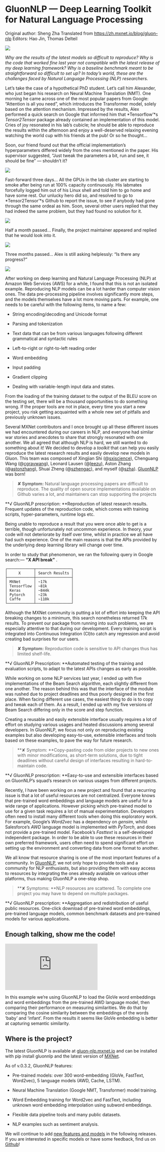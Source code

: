 
# GluonNLP — Deep Learning Toolkit for Natural Language Processing

Original author: Sheng Zha
Translated from https://zh.mxnet.io/blog/gluon-nlp
Editors: Hao Jin, Thomas Delteil

![](https://cdn-images-1.medium.com/max/3252/0*BHqhpCQMCEV3YD0b.png)

*Why are the results of the latest models so difficult to reproduce?* *Why is the code that worked fine last year not compatible with the latest release of my deep learning framework?* *Why is a baseline benchmark meant to be straightforward so difficult to set up?* *In today’s world, these are the challenges faced by Natural Language Processing (NLP) researchers.*

Let’s take the case of a hypothetical PhD student. Let’s call him Alexander, who just began his research on Neural Machine Translation (NMT). One morning he came across one of the most popular papers from Google: “Attention is all you need”, which introduces the Transformer model, solely based on the attention mechanism. Impressed by the results, Alex performed a quick search on Google that informed him that *Tensorflow’*s *Tensor2Tensor* package already contained an implementation of this model. Cries of joy resonated in his lab’s cubicle; he should be able to reproduce the results within the afternoon and enjoy a well-deserved relaxing evening watching the world cup with his friends at the pub! Or so he thought…

Soon, our friend found out that the official implementation’s hyperparameters differed widely from the ones mentioned in the paper. His supervisor suggested, “Just tweak the parameters a bit, run and see, it should be fine” — shouldn’t it?

![](https://cdn-images-1.medium.com/max/2000/0*LOo83HPsoANphHe6.jpeg)

Fast-forward three days… All the GPUs in the lab cluster are starting to smoke after being run at 100% capacity continuously. His labmates forcefully logged him out of his Linux shell and told him to go home and have some rest. Our unlucky hero did so, and resolved to go to *Tensor2Tensor’*s Github to report the issue, to see if anybody had gone through the same ordeal as him. Soon, several other users replied that they had indeed the same problem, but they had found no solution for it.

![](https://cdn-images-1.medium.com/max/2956/0*I9swL5vZ6rs4oLoL.png)

Half a month passed… Finally, the project maintainer appeared and replied that he would look into it.

![](https://cdn-images-1.medium.com/max/3132/0*nyIFkBvFAdokyV0F.png)

Three months passed… Alex is still asking helplessly: “Is there any progress?”

![](https://cdn-images-1.medium.com/max/3060/0*SH7G_ejxOdbJWRfd.png)

After working on deep learning and Natural Language Processing (NLP) at Amazon Web Services (AWS) for a while, I found that this is not an isolated example. Reproducing NLP models can be a lot harder than computer vision ones. The data pre-processing pipeline involves significantly more steps, and the models themselves have a lot more moving parts. For example, one needs to be careful with the following items, to name a few:

* String encoding/decoding and Unicode format

* Parsing and tokenization

* Text data that can be from various languages following different grammatical and syntactic rules

* Left-to-right or right-to-left reading order​

* Word embedding

* Input padding

* Gradient clipping

* Dealing with variable-length input data and states.

From the loading of the training dataset to the output of the BLEU score on the testing set, there will be a thousand opportunities to do something wrong. If the proper tools are not in place, every time you start a new project, you risk getting acquainted with a whole new set of pitfalls and previously unknown issues.

Several MXNet contributors and I once brought up all these different issues we had encountered during our careers in NLP, and everyone had similar war stories and anecdotes to share that strongly resonated with one another. We all agreed that although NLP is hard, we still wanted to do something about it! We decided to develop a *toolkit* that can help you easily reproduce the latest research results and easily develop new models in Gluon. This team was composed of Xingjian Shi (@[sxjscience](https://github.com/sxjscience)), Chenguang Wang (@[cgraywang](https://github.com/cgraywang)), Leonard Lausen (@[leezu](https://github.com/leezu)), Aston Zhang (@[astonzhang](https://github.com/astonzhang)), Shuai Zheng (@[szhengac](https://github.com/szhengac)), and myself (@[szha](https://github.com/szha)). [GluonNLP](https://gluon-nlp.mxnet.io/) was born!
> **✘ Symptom:** Natural language processing papers are difficult to reproduce. The quality of open source implementations available on Github varies a lot, and maintainers can stop supporting the projects

**√ GluonNLP prescription: **Reproduction of latest research results. Frequent updates of the reproduction code, which comes with training scripts, hyper-parameters, runtime logs etc.

Being unable to reproduce a result that you were once able to get is a terrible, though unfortunately not uncommon experience. In theory, your code will not deteriorate by itself over time, whilst in practice we all have had such experience. One of the main reasons is that the APIs provided by the underlying deep learning library will change over time.

In order to study that phenomenon, we ran the following query in Google search:— **“X API break”** .

    ┌────────────┬────────────────┐
    │     X      │ Search Results │
    ├────────────┼────────────────┤
    │ MXNet      │ ~17k           │
    │ Tensorflow │ ~81k           │
    │ Keras      │ ~844k          │
    │ Pytorch    │ ~23k           │
    │ Caffe      │ ~110k          │
    └────────────┴────────────────┘

Although the MXNet community is putting a lot of effort into keeping the API breaking changes to a minimum, this search nonetheless returned 17k results. To prevent our package from running into such problems, we are especially attentive to that during our development. Every training script is integrated into Continuous Integration (CI)to catch any regression and avoid creating bad surprises for our users.
> **✘ Symptom:** Reproduction code is sensitive to API changes thus has limited shelf-life.

**√ GluonNLP Prescription: **Automated testing of the training and evaluation scripts, to adapt to the latest APIs changes as early as possible.

While working on some NLP services last year, I ended up with five implementations of the Beam Search algorithm, each slightly different from one another. The reason behind this was that the interface of the module was rushed due to project deadlines and thus poorly designed in the first place. When facing different use cases, the easiest thing to do is to copy and tweak each of them. As a result, I ended up with my five versions of Beam Search differing only in the score and step function.

Creating a reusable and easily extensible interface usually requires a lot of effort on studying various usages and heated discussions among several developers. In GluonNLP, we focus not only on reproducing existing examples but also developing easy-to-use, extensible interfaces and tools based on these examples, to pave the way for future research.
> **✘ Symptom: **Copy-pasting code from older projects to new ones with minor modifications, as short-term solutions, due to tight deadlines without careful design of interfaces resulting in hard-to-maintain code.

**√ GluonNLP prescription: **Easy-to-use and extensible interfaces based on GluonNLP’s squad’s research on various usages from different projects.

Recently, I have been working on a new project and found that a recurring issue is that a lot of useful resources are not centralized. Everyone knows that pre-trained word embeddings and language models are useful for a wide range of applications. However picking which pre-trained model to use for a given task requires a lot of manual experimentation. Developers often need to install many different tools when doing this exploratory work. For example, Google’s *Word2vec* has a dependency on *gensim*, whilst Salesforce’s *AWD* language model is implemented with *PyTorch*, and does not provide a pre-trained model. Facebook’s *Fasttext* is a self-developed independent package. In order to be able to use these resources in their own preferred framework, users often need to spend significant effort on setting up the environment and converting data from one format to another.

We all know that resource sharing is one of the most important features of a community. In [GluonNLP](http://gluon-nlp.mxnet.io/), we not only hope to provide tools and a community for NLP enthusiasts, but also providing them with easy access to resources by integrating the ones already available on various other platforms, thus making GluonNLP a one-stop shop.
> **✘ Symptoms: **NLP resources are scattered. To complete one project you may have to depend on multiple packages.

**√ GluonNLP prescription: **Aggregation and redistribution of useful public resources. One-click download of pre-trained word embeddings, pre-trained language models, common benchmark datasets and pre-trained models for various applications.

## Enough talking, show me the code!

<iframe src="https://medium.com/media/3a261f3eaba249fa8b03f0b557e12e6b" frameborder=0></iframe>

In this example we’re using GluonNLP to load the GloVe word embeddings and word embeddings from the pre-trained AWD language model, then comparing their performance on measuring similarities. We do that by comparing the cosine similarity between the embeddings of the words ‘baby’ and ‘infant’. From the results it seems like GloVe embedding is better at capturing semantic similarity.

## Where is the project?

The latest GluonNLP is available at [gluon-nlp.mxnet.io](http://gluon-nlp.mxnet.io) and can be installed with pip install gluonnlp and the latest version of [MXNet](http://mxnet.io/).

As of v.0.3.2, GluonNLP features:

* Pre-trained models: over 300 word-embedding (GloVe, FastText, Word2vec), 5 language models (AWD, Cache, LSTM).

* Neural Machine Translation (Google NMT, Transformer) model training.

* Word Embedding training for Word2vec and FastText, including unknown word embedding interpolation using subword embeddings.

* Flexible data pipeline tools and many public datasets.

* NLP examples such as sentiment analysis.

We will continue to add [new features and models](https://github.com/dmlc/gluon-nlp/releases/latest) in the following releases. If you are interested in specific models or have some feedback, find us on [Github](https://github.com/dmlc/gluon-nlp)!
